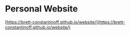 # Personal Website

[https://brett-constantinoff.github.io/website/](https://brett-constantinoff.github.io/website/)
